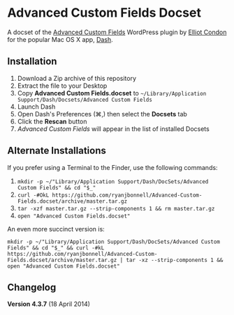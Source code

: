 # Advanced Custom Fields Docset

A docset of the [Advanced Custom Fields][1] WordPress plugin by [Elliot Condon][2] for the popular Mac OS X app, [Dash][3].

## Installation

1. Download a Zip archive of this repository
2. Extract the file to your Desktop
3. Copy **Advanced Custom Fields.docset** to `~/Library/Application Support/Dash/Docsets/Advanced Custom Fields`
4. Launch Dash
5. Open Dash's Preferences (⌘,) then select the **Docsets** tab
6. Click the **Rescan** button
7. _Advanced Custom Fields_ will appear in the list of installed Docsets

## Alternate Installations

If you prefer using a Terminal to the Finder, use the following commands:

1. `mkdir -p ~/"Library/Application Support/Dash/DocSets/Advanced Custom Fields" && cd "$_"`
2. `curl -#OkL https://github.com/ryanjbonnell/Advanced-Custom-Fields.docset/archive/master.tar.gz`
3. `tar -xzf master.tar.gz --strip-components 1 && rm master.tar.gz`
4. `open "Advanced Custom Fields.docset"`

An even more succinct version is:

`mkdir -p ~/"Library/Application Support/Dash/DocSets/Advanced Custom Fields" && cd "$_" && curl -#kL https://github.com/ryanjbonnell/Advanced-Custom-Fields.docset/archive/master.tar.gz | tar -xz --strip-components 1 && open "Advanced Custom Fields.docset"`

## Changelog

**Version 4.3.7** (18 April 2014)

[1]: http://www.advancedcustomfields.com/
[2]: http://www.elliotcondon.com/
[3]: http://kapeli.com/dash